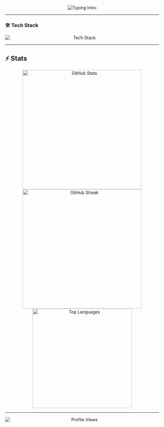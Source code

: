 <div align="center" style="margin: 0 auto; width: fit-content;">
  <img src="https://readme-typing-svg.herokuapp.com?font=Fira+Code&size=22&duration=3000&pause=500&color=9B59B6&background=FFFFFF00&width=435&lines=Hello+👋,+I'm+xfnx-17;Python+Developer;Computer+Science+Student&center=true" alt="Typing Intro" />
</div>

---

### 🛠️ Tech Stack
<p align="center" style="margin: 0 auto;">
  <img src="https://skillicons.dev/icons?i=python,cpp,java,html,css,js" alt="Tech Stack" style="display: block; margin: 0 auto;" />
</p>

---

## ⚡️ Stats

<div align=center>
  <img width=390 src="https://github-readme-stats.vercel.app/api?username=xfnx-17&theme=transparent&count_private=true&show_icons=true&rank_icon=github&locale=en&hide_border=true" alt="GitHub Stats" />
  <img width=390 src="https://github-readme-streak-stats.herokuapp.com/?user=xfnx-17&theme=transparent&hide_border=true" alt="GitHub Streak" />
  <img width=325 src="https://github-readme-stats.vercel.app/api/top-langs/?username=xfnx-17&theme=transparent&layout=donut&langs_count=6&hide_border=true" alt="Top Languages" />
</div>

---

<div align="center" style="margin: 0 auto;">
  <img src="https://komarev.com/ghpvc/?username=xfnx-17&label=Profile+Views&color=9B59B6&style=flat&labelColor=00000000" alt="Profile Views" style="display: block; margin: 0 auto;" />
</div>
